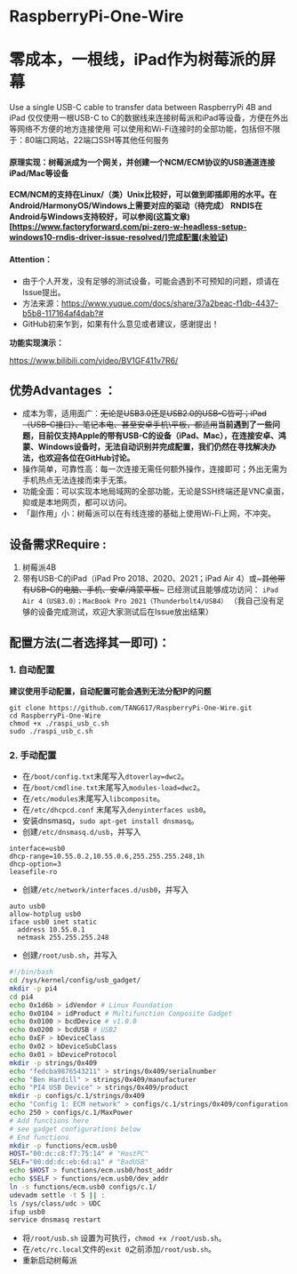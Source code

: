 # RaspberryPi-One-Wire
# 零成本，一根线，iPad作为树莓派的屏幕
Use a single USB-C cable to transfer data between RaspberryPi 4B and iPad
仅仅使用一根USB-C to C的数据线来连接树莓派和iPad等设备，方便在外出等网络不方便的地方连接使用
可以使用和Wi-Fi连接时的全部功能，包括但不限于：80端口网站，22端口SSH等其他任何服务
#### 原理实现：树莓派成为一个网关，并创建一个NCM/ECM协议的USB通道连接iPad/Mac等设备
**ECM/NCM的支持在Linux/（类）Unix比较好，可以做到即插即用的水平。在Android/HarmonyOS/Windows上需要对应的驱动（待完成）**
**RNDIS在Android与Windows支持较好，可以参阅(这篇文章)[https://www.factoryforward.com/pi-zero-w-headless-setup-windows10-rndis-driver-issue-resolved/]完成配置(未验证)**
#### Attention：
* 由于个人开发，没有足够的测试设备，可能会遇到不可预知的问题，烦请在Issue提出。
* 方法来源：https://www.yuque.com/docs/share/37a2beac-f1db-4437-b5b8-117164af4dab?#
* GitHub初来乍到，如果有什么意见或者建议，感谢提出！

**功能实现演示：**

https://www.bilibili.com/video/BV1GF411v7R6/


## 优势Advantages ：

- 成本为零，适用面广：~~无论是USB3.0还是USB2.0的USB-C皆可；iPad（USB-C接口）、笔记本电、甚至安卓手机\平板，都适用~~**当前遇到了一些问题，目前仅支持Apple的带有USB-C的设备（iPad、Mac），在连接安卓、鸿蒙、Windows设备时，无法自动识别并完成配置，我们仍然在寻找解决办法，也欢迎各位在GitHub讨论。**
- 操作简单，可靠性高：每一次连接无需任何额外操作，连接即可；外出无需为手机热点无法连接而束手无策。
- 功能全面：可以实现本地局域网的全部功能，无论是SSH终端还是VNC桌面，抑或是本地网页，都可以访问。
- 「副作用」小：树莓派可以在有线连接的基础上使用Wi-Fi上网，不冲突。

## 设备需求Require :

1. 树莓派4B
2. 带有USB-C的iPad（iPad Pro 2018、2020、2021；iPad Air 4）或~~~其他带有USB-C的电脑、手机、安卓/鸿蒙平板~~~
已经测试且能够成功访问：
`iPad Air 4（USB3.0）；MacBook Pro 2021（Thunderbolt4/USB4）`
（我自己没有足够的设备完成测试，欢迎大家测试后在Issue放出结果）

## 配置方法(二者选择其一即可)：

### 1. 自动配置
**建议使用手动配置，自动配置可能会遇到无法分配IP的问题**
```shell
git clone https://github.com/TANG617/RaspberryPi-One-Wire.git
cd RaspberryPi-One-Wire
chmod +x ./raspi_usb_c.sh
sudo ./raspi_usb_c.sh
```
### 2. 手动配置

- 在`/boot/config.txt`末尾写入`dtoverlay=dwc2`。
- 在`/boot/cmdline.txt`末尾写入`modules-load=dwc2`。
- 在`/etc/modules`末尾写入`libcomposite`。
- 在`/etc/dhcpcd.conf` 末尾写入`denyinterfaces usb0`。
- 安装dnsmasq，`sudo apt-get install dnsmasq`。
- 创建`/etc/dnsmasq.d/usb`，并写入


```shell
interface=usb0
dhcp-range=10.55.0.2,10.55.0.6,255.255.255.248,1h
dhcp-option=3
leasefile-ro
```
- 创建`/etc/network/interfaces.d/usb0`，并写入

```shell
auto usb0
allow-hotplug usb0
iface usb0 inet static
  address 10.55.0.1
  netmask 255.255.255.248
```
- 创建`/root/usb.sh`，并写入

```bash
#!/bin/bash
cd /sys/kernel/config/usb_gadget/
mkdir -p pi4
cd pi4
echo 0x1d6b > idVendor # Linux Foundation
echo 0x0104 > idProduct # Multifunction Composite Gadget
echo 0x0100 > bcdDevice # v1.0.0
echo 0x0200 > bcdUSB # USB2
echo 0xEF > bDeviceClass
echo 0x02 > bDeviceSubClass
echo 0x01 > bDeviceProtocol
mkdir -p strings/0x409
echo "fedcba9876543211" > strings/0x409/serialnumber
echo "Ben Hardill" > strings/0x409/manufacturer
echo "PI4 USB Device" > strings/0x409/product
mkdir -p configs/c.1/strings/0x409
echo "Config 1: ECM network" > configs/c.1/strings/0x409/configuration
echo 250 > configs/c.1/MaxPower
# Add functions here
# see gadget configurations below
# End functions
mkdir -p functions/ecm.usb0
HOST="00:dc:c8:f7:75:14" # "HostPC"
SELF="00:dd:dc:eb:6d:a1" # "BadUSB"
echo $HOST > functions/ecm.usb0/host_addr
echo $SELF > functions/ecm.usb0/dev_addr
ln -s functions/ecm.usb0 configs/c.1/
udevadm settle -t 5 || :
ls /sys/class/udc > UDC
ifup usb0
service dnsmasq restart
```
- 将`/root/usb.sh` 设置为可执行，`chmod +x /root/usb.sh`。
- 在`/etc/rc.local`文件的`exit 0`之前添加`/root/usb.sh`。
- 重新启动树莓派
